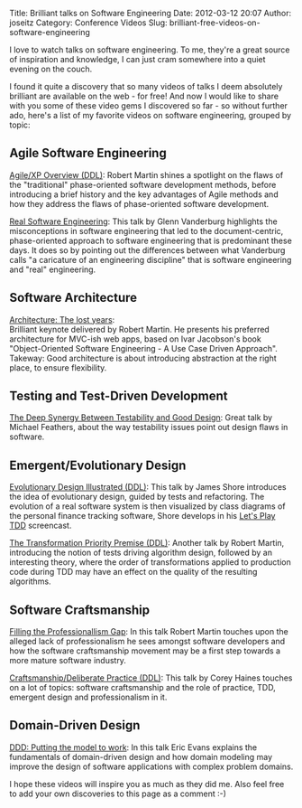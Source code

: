 Title: Brilliant talks on Software Engineering 
Date: 2012-03-12 20:07
Author: joseitz
Category: Conference Videos
Slug: brilliant-free-videos-on-software-engineering

I love to watch talks on software engineering. To me, they're a great
source of inspiration and knowledge, I can just cram somewhere into a
quiet evening on the couch.

I found it quite a discovery that so many videos of talks I deem
absolutely brilliant are available on the web - for free! And now I
would like to share with you some of these video gems I discovered so
far - so without further ado, here's a list of my favorite videos on
software engineering, grouped by topic<!--more-->:

Agile Software Engineering
--------------------------

 [Agile/XP Overview (DDL)][]:
    Robert Martin shines a spotlight on the flaws of the "traditional"
    phase-oriented software development methods, before introducing a
    brief history and the key advantages of Agile methods and how they
    address the flaws of phase-oriented software development.

 [Real Software Engineering][]:
    This talk by Glenn Vanderburg highlights the misconceptions in
    software engineering that led to the document-centric,
    phase-oriented approach to software engineering that is predominant
    these days. It does so by pointing out the differences between what
    Vanderburg calls "a caricature of an engineering discipline" that is
    software engineering and "real" engineering.

Software Architecture
---------------------

 [Architecture: The lost years][]:   
    Brilliant keynote delivered by Robert Martin. He presents his
    preferred architecture for MVC-ish web apps, based on Ivar
    Jacobson's book "Object-Oriented Software Engineering - A Use Case
    Driven Approach". Takeway: Good architecture is about introducing
    abstraction at the right place, to ensure flexibility.

Testing and Test-Driven Development
-----------------------------------

 [The Deep Synergy Between Testability and Good Design][]:
    Great talk by Michael Feathers, about the way testability issues
    point out design flaws in software.

Emergent/Evolutionary Design
----------------------------

 [Evolutionary Design Illustrated (DDL)][]:
    This talk by James Shore introduces the idea of evolutionary design,
    guided by tests and refactoring. The evolution of a real software
    system is then visualized by class diagrams of the personal finance
    tracking software, Shore develops in his [Let's Play TDD][]
    screencast.

 [The Transformation Priority Premise (DDL)][]:
    Another talk by Robert Martin, introducing the notion of tests
    driving algorithm design, followed by an interesting theory, where
    the order of transformations applied to production code during TDD
    may have an effect on the quality of the resulting algorithms.

Software Craftsmanship
----------------------

 [Filling the Professionallism Gap][]:
    In this talk Robert Martin touches upon the alleged lack of
    professionalism he sees amongst software developers and how the
    software craftsmanship movement may be a first step towards a more
    mature software industry.

 [Craftsmanship/Deliberate Practice (DDL)][]:
    This talk by Corey Haines touches on a lot of topics: software
    craftsmanship and the role of practice, TDD, emergent design and
    professionalism in it.

Domain-Driven Design
--------------------

 [DDD: Putting the model to work][]:
    In this talk Eric Evans explains the fundamentals of domain-driven
    design and how domain modeling may improve the design of software
    applications with complex problem domains.

I hope these videos will inspire you as much as they did me. Also feel
free to add your own discoveries to this page as a comment :-)

  [Agile/XP Overview (DDL)]: http://ndc2011.macsimum.no/mp4/Day2%20Thursday/Track3%200900-1000.mp4
  [Real Software Engineering]: http://confreaks.com/videos/282-lsrc2010-real-software-engineering
  [Architecture: The lost years]: http://confreaks.com/videos/759-rubymidwest2011-keynote-architecture-the-lost-years
  [The Deep Synergy Between Testability and Good Design]: http://vimeo.com/15007792
  [Evolutionary Design Illustrated (DDL)]: http://ndc2011.macsimum.no/mp4/Day1%20Wednesday/Track4%201740-1840.mp4
  [Let's Play TDD]: http://jamesshore.com/Blog/Lets-Play/
  [The Transformation Priority Premise (DDL)]: http://ndc2011.macsimum.no/mp4/Day1%20Wednesday/Track5%201740-1840.mp4
  [Filling the Professionallism Gap]: http://www.parleys.com/#st=5&id=1491&sl=1
  [Craftsmanship/Deliberate Practice (DDL)]: http://ndc2011.macsimum.no/mp4/Day2%20Thursday/Track7%201020-1120.mp4
  [DDD: Putting the model to work]: http://www.infoq.com/presentations/model-to-work-evans
